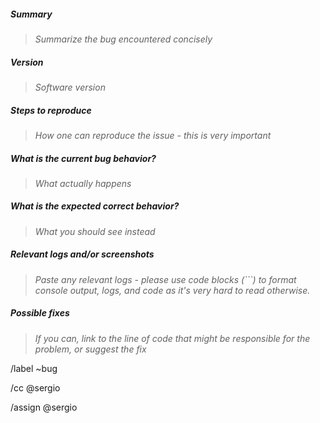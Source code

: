 ##### Summary

> _Summarize the bug encountered concisely_


##### Version

> _Software version_


##### Steps to reproduce

> _How one can reproduce the issue - this is very important_


##### What is the current bug behavior?

> _What actually happens_


##### What is the expected correct behavior?

> _What you should see instead_


##### Relevant logs and/or screenshots

> _Paste any relevant logs - please use code blocks (```) to format console output,
logs, and code as it's very hard to read otherwise._


##### Possible fixes

> _If you can, link to the line of code that might be responsible for the problem, or suggest the fix_


/label ~bug 

/cc @sergio 

/assign @sergio
